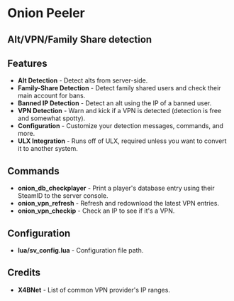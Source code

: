 # Onion Peeler
## Alt/VPN/Family Share detection

## Features
* **Alt Detection** - Detect alts from server-side.
* **Family-Share Detection** - Detect family shared users and check their main account for bans.
* **Banned IP Detection** - Detect an alt using the IP of a banned user.
* **VPN Detection** - Warn and kick if a VPN is detected (detection is free and somewhat spotty).
* **Configuration** - Customize your detection messages, commands, and more.
* **ULX Integration** - Runs off of ULX, required unless you want to convert it to another system.

## Commands
* **onion_db_checkplayer** - Print a player's database entry using their SteamID to the server console.
* **onion_vpn_refresh** - Refresh and redownload the latest VPN entries.
* **onion_vpn_checkip** - Check an IP to see if it's a VPN.

## Configuration
* **lua/sv_config.lua** - Configuration file path.


## Credits
* **X4BNet** - List of common VPN provider's IP ranges.
